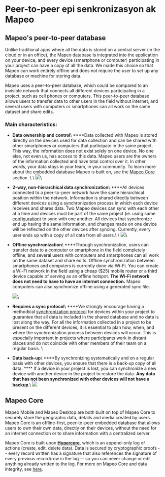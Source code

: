 # Peer-to-peer epi senkronizasyon ak Mapeo

## Mapeo's p**eer-to-peer database** <a href="#peer-to-peer-database" id="peer-to-peer-database"></a>

Unlike traditional apps where all the data is stored on a central server (in the cloud or in an office), the Mapeo database is integrated into the application on your device, and every device (smartphone or computer) participating in your project can have a copy of all the data. We made this choice so that Mapeo can work entirely offline and does not require the user to set up any database or machine for storing data.&#x20;

Mapeo uses a peer-to-peer database, which could be compared to an invisible network that connects all different devices participating in a project, such as cell phones or computers. This peer-to-peer database allows users to transfer data to other users in the field without internet, and several users with computers or smartphones can all work on the same dataset and share edits.

### **Main characteristics:**

* **Data ownership and control**\ ****Data collected with Mapeo is stored directly on the devices used for data collection and can be shared with other smartphones or computers that participate in the same project. This way, the information does not exist solely on one device. No one else, not even us, has access to this data. Mapeo users are the owners of the information collected and have total control over it. In other words, your data stays in your team, in your community. To learn more about the embedded database Mapeo is built on, see the [Mapeo Core](peer-to-peer-and-mapeo-sync.md#mapeo-core) section. \ \ ![](../../.gitbook/assets/P2P-no\_central\_server.png)\

* **2-way, non-hierarchical data synchronization**\ ****All devices connected to a peer-to-peer network have the same hierarchical position within the network. Information is shared directly between different devices using a synchronization process in which each device receives and shares data. Two Mapeo devices can sync with each other at a time and devices must be part of the same project (ie. using same [configuration](../../reference-guide/will-mapeo-work-out-of-the-box-for-me/default-configuration.md#about-configurations)) to sync with one another. All devices that synchronize end up having the same information, and changes made on one device will be reflected on the other devices after syncing. Currently, every user ends up with a copy of all data from all users.\ \ ![](../../.gitbook/assets/P2P\_visual.png)\

*   **Offline synchronization**\ ****Through synchronization, users can transfer data to a computer or smartphone in the field completely offline, and several users with computers and smartphones can all work on the same dataset and share edits. Offline synchronization between smartphones and computers is currently done via Wi-Fi. You can create a Wi-Fi network in the field using a cheap ($25) mobile router or a third device capable of serving as an offline hotspot. **The Wi-Fi network does not need to have to have an internet connection.** Mapeo computers can also synchronize offline using a generated sync file.

    ![](../../.gitbook/assets/Mm-Mm\_offline\_sync\_overview.png)\

* **Requires a sync protocol**\ ****We strongly encourage having a methodical [synchronization protocol](../../reference-guide/essentials-for-a-successful-mapeo-project/creating-user-protocols.md) for devices within your project to guarantee that all data is included in the shared database and no data is lost along the way. For all the information collected in a project to be present on the different devices, it is essential to plan how, when, and where the synchronization process between devices will occur. This is especially important in projects where participants work in distant places and do not coincide with other members of their team on a regular basis. \

* **Data back-up**\ ****By synchronizing systematically and on a regular basis with other devices, you ensure that there is a back-up copy of all data. **** If a device in your project is lost, you can synchronize a new device with another device in the project to restore the data. **Any data that has not been synchronized with other devices will not have a backup**.\ ![](../../.gitbook/assets/Backup.gif)

## Mapeo Core

Mapeo Mobile and Mapeo Desktop are both built on top of Mapeo Core to securely store the geographic data, details and media created by users. Mapeo Core is an offline-first, peer-to-peer embedded database that allows users to own their own data, directly on their devices, without the need for an internet connection or to share information with a centralized server.&#x20;

Mapeo Core is built upon [**Hypercore**](https://hypercore-protocol.org), which is an append-only log of actions (create, edit, delete data). Data is secured by cryptographic proofs -- every record written has a signature that also references the signature of every previous record/row in the log -- so you can never change or edit anything already written to the log. For more on Mapeo Core and data integrity, see [here](https://wp.digital-democracy.org/cooperative-ownership-of-data-without-blockchain/).

